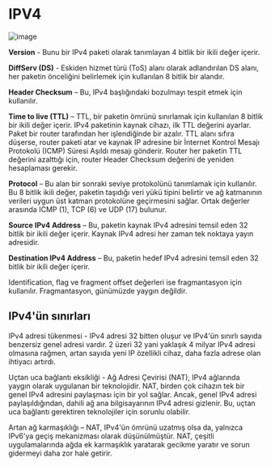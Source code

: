 # IPV4

![image](https://user-images.githubusercontent.com/70758694/158674069-daeb7af3-cf01-425c-80f2-8088e7a3a58d.png)

**Version** - Bunu bir IPv4 paketi olarak tanımlayan 4 bitlik bir ikili değer içerir.

**DiffServ (DS)** - Eskiden hizmet türü (ToS) alanı olarak adlandırılan DS alanı, her paketin önceliğini belirlemek için kullanılan 8 bitlik bir alandır.

**Header Checksum** – Bu, IPv4 başlığındaki bozulmayı tespit etmek için kullanılır.

**Time to live (TTL)** – TTL, bir paketin ömrünü sınırlamak için kullanılan 8 bitlik bir ikili değer içerir. IPv4 paketinin kaynak cihazı, ilk TTL değerini ayarlar. Paket bir router tarafından her işlendiğinde bir azalır. TTL alanı sıfıra düşerse, router paketi atar ve kaynak IP adresine bir İnternet Kontrol Mesajı Protokolü (ICMP) Süresi Aşıldı mesajı gönderir. Router her paketin TTL değerini azalttığı için, router Header Checksum değerini de yeniden hesaplaması gerekir.

**Protocol** – Bu alan bir sonraki seviye protokolünü tanımlamak için kullanılır. Bu 8 bitlik ikili değer, paketin taşıdığı veri yükü tipini belirtir ve ağ katmanının verileri uygun üst katman protokolüne geçirmesini sağlar. Ortak değerler arasında ICMP (1), TCP (6) ve UDP (17) bulunur.

**Source IPv4 Address** – Bu, paketin kaynak IPv4 adresini temsil eden 32 bitlik bir ikili değer içerir. Kaynak IPv4 adresi her zaman tek noktaya yayın adresidir.

**Destination IPv4 Address** – Bu, paketin hedef IPv4 adresini temsil eden 32 bitlik bir ikili değer içerir.

Identification, flag ve fragment offset değerleri ise fragmantasyon için kullanılır. Fragmantasyon, günümüzde yaygın değildir.

## IPv4'ün sınırları
IPv4 adresi tükenmesi - IPv4 adresi 32 bitten oluşur ve IPv4'ün sınırlı sayıda benzersiz genel adresi vardır. 2 üzeri 32 yani yaklaşık 4 milyar IPv4 adresi olmasına rağmen, artan sayıda yeni IP özellikli cihaz, daha fazla adrese olan ihtiyacı artırdı.

Uçtan uca bağlantı eksikliği - Ağ Adresi Çevirisi (NAT), IPv4 ağlarında yaygın olarak uygulanan bir teknolojidir. NAT, birden çok cihazın tek bir genel IPv4 adresini paylaşması için bir yol sağlar. Ancak, genel IPv4 adresi paylaşıldığından, dahili ağ ana bilgisayarının IPv4 adresi gizlenir. Bu, uçtan uca bağlantı gerektiren teknolojiler için sorunlu olabilir.

Artan ağ karmaşıklığı – NAT, IPv4'ün ömrünü uzatmış olsa da, yalnızca IPv6'ya geçiş mekanizması olarak düşünülmüştür. NAT, çeşitli uygulamalarında ağda ek karmaşıklık yaratarak gecikme yaratır ve sorun gidermeyi daha zor hale getirir.


